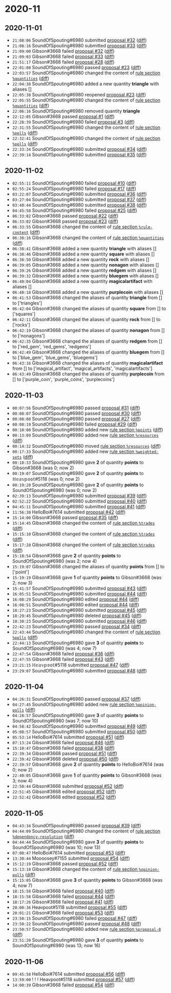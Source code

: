 # 2020-11

## 2020-11-01

* `21:08:06` SoundOfSpouting#6980 submitted [proposal #32](../proposals.md#32) ([diff](https://github.com/Quonauts/Quonauts-11/commit/179e2e586bb6b0a22bdaf8a57cb07b7d6e4f24af))
* `21:08:16` SoundOfSpouting#6980 submitted [proposal #33](../proposals.md#33) ([diff](https://github.com/Quonauts/Quonauts-11/commit/297f2baee31391ad906bb15d7a62a1577d422d64))
* `21:09:00` Gibson#3668 failed [proposal #32](../proposals.md#32) ([diff](https://github.com/Quonauts/Quonauts-11/commit/b0fe518734eeb0ab828d2bd51881836f0912ae12))
* `21:09:03` Gibson#3668 failed [proposal #33](../proposals.md#33) ([diff](https://github.com/Quonauts/Quonauts-11/commit/7d93a7c258e106c62ac49a1e0d76f63d865e3f75))
* `21:51:17` Gibson#3668 failed [proposal #28](../proposals.md#28) ([diff](https://github.com/Quonauts/Quonauts-11/commit/e15fc6e3bfd4fb19b1b0794029682f9ea428a0f8))
* `22:01:08` SoundOfSpouting#6980 passed [proposal #23](../proposals.md#23) ([diff](https://github.com/Quonauts/Quonauts-11/commit/652e5e1c2620bd68d3166a417366cc50ccebd1e6))
* `22:03:57` SoundOfSpouting#6980 changed the content of [rule section `%quantities`](../rules.md#quantities) ([diff](https://github.com/Quonauts/Quonauts-11/commit/97bf7c0455e3cba39c9294dc5552288848550d75))
* `22:04:38` SoundOfSpouting#6980 added a new quantity **triangle** with aliases []
* `22:05:38` SoundOfSpouting#6980 reopened [proposal #23](../proposals.md#23) ([diff](https://github.com/Quonauts/Quonauts-11/commit/f9ced33d4ca0fbdf192cb9da3bae017217b9707b))
* `22:05:55` SoundOfSpouting#6980 changed the content of [rule section `%quantities`](../rules.md#quantities) ([diff](https://github.com/Quonauts/Quonauts-11/commit/6cb6c6eaa9820270fe62221bfce32585a15c4b15))
* `22:06:16` SoundOfSpouting#6980 removed quantity **triangle**
* `22:12:05` Gibson#3668 passed [proposal #1](../proposals.md#1) ([diff](https://github.com/Quonauts/Quonauts-11/commit/fccfcd4a100fca038d2fd2174e4ed01ec8c601cb))
* `22:28:39` SoundOfSpouting#6980 failed [proposal #3](../proposals.md#3) ([diff](https://github.com/Quonauts/Quonauts-11/commit/511cab882f7d2d2fae10feddeb14251051559b33))
* `22:31:55` SoundOfSpouting#6980 changed the content of [rule section `%polls`](../rules.md#polls) ([diff](https://github.com/Quonauts/Quonauts-11/commit/73b84860a3f5c31e751e88076f2225d980b8a27d))
* `22:32:41` SoundOfSpouting#6980 changed the content of [rule section `%polls`](../rules.md#polls) ([diff](https://github.com/Quonauts/Quonauts-11/commit/3b8149195892590129272b762fabe944ef5bb834))
* `22:33:34` SoundOfSpouting#6980 submitted [proposal #34](../proposals.md#34) ([diff](https://github.com/Quonauts/Quonauts-11/commit/b6f2670173cfae29153a23416a01cb5e90ca24c9))
* `22:39:14` SoundOfSpouting#6980 submitted [proposal #35](../proposals.md#35) ([diff](https://github.com/Quonauts/Quonauts-11/commit/b8d8cd6ddba87a354f0e59d6081021674b2e5169))

## 2020-11-02

* `02:55:11` SoundOfSpouting#6980 failed [proposal #10](../proposals.md#10) ([diff](https://github.com/Quonauts/Quonauts-11/commit/6ed263e97c1febd1aad524a39410cbb8159f85a7))
* `02:55:24` SoundOfSpouting#6980 failed [proposal #17](../proposals.md#17) ([diff](https://github.com/Quonauts/Quonauts-11/commit/d2e10422ce71d3798c80fd88cbfb49d66bbd45b3))
* `03:22:07` SoundOfSpouting#6980 submitted [proposal #36](../proposals.md#36) ([diff](https://github.com/Quonauts/Quonauts-11/commit/1b136e1d8d2fce2ac4509c4b513434efbd7e20b4))
* `03:27:04` SoundOfSpouting#6980 submitted [proposal #37](../proposals.md#37) ([diff](https://github.com/Quonauts/Quonauts-11/commit/1e67baa166a736a2b9f94bdb9bb16c1a2ccac112))
* `03:40:44` SoundOfSpouting#6980 submitted [proposal #38](../proposals.md#38) ([diff](https://github.com/Quonauts/Quonauts-11/commit/14533b105840669c9c27ee603deb5db378ab43a2))
* `04:45:58` SoundOfSpouting#6980 failed [proposal #25](../proposals.md#25) ([diff](https://github.com/Quonauts/Quonauts-11/commit/ba5adc6ea1e0a1b6ce4d4495f47adf07c9102812))
* `06:33:02` Gibson#3668 passed [proposal #22](../proposals.md#22) ([diff](https://github.com/Quonauts/Quonauts-11/commit/e04f5157cad8c4aee819a918128569f80bf4fc19))
* `06:33:02` Gibson#3668 passed [proposal #23](../proposals.md#23) ([diff](https://github.com/Quonauts/Quonauts-11/commit/3f915258844603f9fa6c658335b2dc2270cea9bc))
* `06:33:55` Gibson#3668 changed the content of [rule section `%rule-content`](../rules.md#rule-content) ([diff](https://github.com/Quonauts/Quonauts-11/commit/359c317044b58de7b738e80b6d6348c651252265))
* `06:38:16` Gibson#3668 changed the content of [rule section `%quantities`](../rules.md#quantities) ([diff](https://github.com/Quonauts/Quonauts-11/commit/70c23f79659d0079f4c53a05bc7c628272de537b))
* `06:38:41` Gibson#3668 added a new quantity **triangle** with aliases []
* `06:38:46` Gibson#3668 added a new quantity **square** with aliases []
* `06:38:50` Gibson#3668 added a new quantity **rock** with aliases []
* `06:39:05` Gibson#3668 added a new quantity **nonagon** with aliases []
* `06:39:26` Gibson#3668 added a new quantity **redgem** with aliases []
* `06:39:32` Gibson#3668 added a new quantity **bluegem** with aliases []
* `06:40:04` Gibson#3668 added a new quantity **magicalartifact** with aliases []
* `06:40:18` Gibson#3668 added a new quantity **purplecoin** with aliases []
* `06:41:53` Gibson#3668 changed the aliases of quantity **triangle** from [] to ['triangles']
* `06:42:04` Gibson#3668 changed the aliases of quantity **square** from [] to ['squares']
* `06:42:11` Gibson#3668 changed the aliases of quantity **rock** from [] to ['rocks']
* `06:42:19` Gibson#3668 changed the aliases of quantity **nonagon** from [] to ['nonagons']
* `06:42:35` Gibson#3668 changed the aliases of quantity **redgem** from [] to ['red_gem', 'red_gems', 'redgems']
* `06:42:49` Gibson#3668 changed the aliases of quantity **bluegem** from [] to ['blue_gem', 'blue_gems', 'bluegems']
* `06:43:16` Gibson#3668 changed the aliases of quantity **magicalartifact** from [] to ['magical_artifact', 'magical_artifacts', 'magicalartifacts']
* `06:43:49` Gibson#3668 changed the aliases of quantity **purplecoin** from [] to ['purple_coin', 'purple_coins', 'purplecoins']

## 2020-11-03

* `00:07:56` SoundOfSpouting#6980 passed [proposal #31](../proposals.md#31) ([diff](https://github.com/Quonauts/Quonauts-11/commit/75bd5b1330e01ddf4a7427d45c757301c1a534ff))
* `00:08:07` SoundOfSpouting#6980 passed [proposal #30](../proposals.md#30) ([diff](https://github.com/Quonauts/Quonauts-11/commit/eda0f1f08bd22e9f652411d915cd4775a1011a74))
* `00:08:08` SoundOfSpouting#6980 passed [proposal #27](../proposals.md#27) ([diff](https://github.com/Quonauts/Quonauts-11/commit/b6c5088053529b0542ba1b46bdd44e8f50ca640c))
* `00:08:19` SoundOfSpouting#6980 failed [proposal #29](../proposals.md#29) ([diff](https://github.com/Quonauts/Quonauts-11/commit/94544ac2883982f494562f68c1d716428fde6210))
* `00:10:00` SoundOfSpouting#6980 added new [rule section `%points`](../rules.md#points) ([diff](https://github.com/Quonauts/Quonauts-11/commit/202b0f5ee5376f9e8754926e6945b36c1303ef2f))
* `00:13:09` SoundOfSpouting#6980 added new [rule section `%resources`](../rules.md#resources) ([diff](https://github.com/Quonauts/Quonauts-11/commit/b08084cb80fbf2da6c337d871e50861036bef171))
* `00:14:32` SoundOfSpouting#6980 moved [rule section `%resources`](../rules.md#resources) ([diff](https://github.com/Quonauts/Quonauts-11/commit/022a2cdf641fd555729e002862fa56275af3be96))
* `00:17:33` SoundOfSpouting#6980 added new [rule section `%weighted-sets`](../rules.md#weighted-sets) ([diff](https://github.com/Quonauts/Quonauts-11/commit/309ee5364da9490ae433e9fd2b4ba586dc634669))
* `00:18:33` SoundOfSpouting#6980 gave **2** of quantity **points** to Gibson#3668 (was 0; now 2)
* `00:19:07` SoundOfSpouting#6980 gave **2** of quantity **points** to ℍ𝕖𝕒𝕧𝕡𝕠𝕠𝕥#5118 (was 0; now 2)
* `00:19:20` SoundOfSpouting#6980 gave **2** of quantity **points** to SoundOfSpouting#6980 (was 0; now 2)
* `02:39:13` SoundOfSpouting#6980 submitted [proposal #39](../proposals.md#39) ([diff](https://github.com/Quonauts/Quonauts-11/commit/f6e0f6c69141c6d530cc5362c093ae7d6c14d23d))
* `02:52:22` SoundOfSpouting#6980 submitted [proposal #40](../proposals.md#40) ([diff](https://github.com/Quonauts/Quonauts-11/commit/39e9442b46b6bff5330685afebbb982e5ee92f29))
* `04:45:11` SoundOfSpouting#6980 submitted [proposal #41](../proposals.md#41) ([diff](https://github.com/Quonauts/Quonauts-11/commit/da171b652f29e320b51cf6a81ba6324be65336a4))
* `11:56:38` HelloBoi#7614 submitted [proposal #42](../proposals.md#42) ([diff](https://github.com/Quonauts/Quonauts-11/commit/184814ad16174104e987ead82fafef19065e248c))
* `15:14:00` Gibson#3668 passed [proposal #35](../proposals.md#35) ([diff](https://github.com/Quonauts/Quonauts-11/commit/2535a2697b12b5e4905f7110da17a65856de72c4))
* `15:14:45` Gibson#3668 changed the content of [rule section `%trades`](../rules.md#trades) ([diff](https://github.com/Quonauts/Quonauts-11/commit/b21c6ed643ca3dea66b3196590da5d11caeb1710))
* `15:15:10` Gibson#3668 changed the content of [rule section `%trades`](../rules.md#trades) ([diff](https://github.com/Quonauts/Quonauts-11/commit/936319666bd1ad4787a943edd5cf8d7666387164))
* `15:17:28` Gibson#3668 changed the content of [rule section `%trades`](../rules.md#trades) ([diff](https://github.com/Quonauts/Quonauts-11/commit/87075dd93d719080be812351eac3e7d5b5acdf3a))
* `15:18:54` Gibson#3668 gave **2** of quantity **points** to SoundOfSpouting#6980 (was 2; now 4)
* `15:19:07` Gibson#3668 changed the aliases of quantity **points** from [] to ['point']
* `15:19:19` Gibson#3668 gave **1** of quantity **points** to Gibson#3668 (was 2; now 3)
* `15:41:57` SoundOfSpouting#6980 submitted [proposal #43](../proposals.md#43) ([diff](https://github.com/Quonauts/Quonauts-11/commit/da2319cd6b8a35bab057db788fac47d71789fb59))
* `16:05:51` SoundOfSpouting#6980 submitted [proposal #44](../proposals.md#44) ([diff](https://github.com/Quonauts/Quonauts-11/commit/1365845080c6ff307e32154b92dd5a1faa3d7d1c))
* `16:08:29` SoundOfSpouting#6980 edited [proposal #44](../proposals.md#44) ([diff](https://github.com/Quonauts/Quonauts-11/commit/c3dff09ac362c309d554126409fe712cc6ac2515))
* `16:08:51` SoundOfSpouting#6980 edited [proposal #44](../proposals.md#44) ([diff](https://github.com/Quonauts/Quonauts-11/commit/1c2077fc2f8ecd4951725a102a8b93e6a13c776d))
* `18:27:23` SoundOfSpouting#6980 submitted [proposal #45](../proposals.md#45) ([diff](https://github.com/Quonauts/Quonauts-11/commit/456f89badc46f120c34498212d44ee45fda44d23))
* `18:29:45` SoundOfSpouting#6980 deleted [proposal #45](../proposals.md#45) ([diff](https://github.com/Quonauts/Quonauts-11/commit/bbb532d1dbe19e9e2cf19bd9320d4787d06872d0))
* `18:30:23` SoundOfSpouting#6980 submitted [proposal #46](../proposals.md#46) ([diff](https://github.com/Quonauts/Quonauts-11/commit/4164feb347e265f5a15c7587adad6d7ebb4a0f31))
* `22:42:23` SoundOfSpouting#6980 passed [proposal #34](../proposals.md#34) ([diff](https://github.com/Quonauts/Quonauts-11/commit/237400bd9504957b99be787f2b04bb8d4d6c10f8))
* `22:43:44` SoundOfSpouting#6980 changed the content of [rule section `%polls`](../rules.md#polls) ([diff](https://github.com/Quonauts/Quonauts-11/commit/b455da9d01126e6a64a8d58828e1c0d01aa3c2eb))
* `22:44:13` SoundOfSpouting#6980 gave **3** of quantity **points** to SoundOfSpouting#6980 (was 4; now 7)
* `22:47:54` Gibson#3668 failed [proposal #36](../proposals.md#36) ([diff](https://github.com/Quonauts/Quonauts-11/commit/3a8dda56c43788b9f38ef08f9280f5fec9633d64))
* `22:47:55` Gibson#3668 failed [proposal #43](../proposals.md#43) ([diff](https://github.com/Quonauts/Quonauts-11/commit/f34dce0470034b799f984cae67080f232956415f))
* `23:21:15` ℍ𝕖𝕒𝕧𝕡𝕠𝕠𝕥#5118 submitted [proposal #47](../proposals.md#47) ([diff](https://github.com/Quonauts/Quonauts-11/commit/910801fd1a52c87c2b08fcd32ab3ce6b5596e914))
* `23:29:07` SoundOfSpouting#6980 submitted [proposal #48](../proposals.md#48) ([diff](https://github.com/Quonauts/Quonauts-11/commit/1794057624d85cd085c11ef03ef332ebfd7e4ff1))

## 2020-11-04

* `04:26:31` SoundOfSpouting#6980 passed [proposal #37](../proposals.md#37) ([diff](https://github.com/Quonauts/Quonauts-11/commit/4edc6e06a47ba604874f47ad5a8641ab51347a23))
* `04:27:45` SoundOfSpouting#6980 added new [rule section `%opinion-polls`](../rules.md#opinion-polls) ([diff](https://github.com/Quonauts/Quonauts-11/commit/d82797299fc55de66db765544ce18e28e4d9019f))
* `04:28:57` SoundOfSpouting#6980 gave **3** of quantity **points** to SoundOfSpouting#6980 (was 7; now 10)
* `04:58:42` SoundOfSpouting#6980 submitted [proposal #49](../proposals.md#49) ([diff](https://github.com/Quonauts/Quonauts-11/commit/955e1eb6921ffba9e62624da1fff4e3bd9eefc50))
* `05:08:57` SoundOfSpouting#6980 submitted [proposal #50](../proposals.md#50) ([diff](https://github.com/Quonauts/Quonauts-11/commit/ededf3359f74a03b5f9d138e3703abf4cef542e1))
* `05:53:14` HelloBoi#7614 submitted [proposal #51](../proposals.md#51) ([diff](https://github.com/Quonauts/Quonauts-11/commit/6c0cf2cfec6e30960388d5fa78561be1d0ad8fe7))
* `07:13:24` Gibson#3668 failed [proposal #46](../proposals.md#46) ([diff](https://github.com/Quonauts/Quonauts-11/commit/07e7a9726febeae367180cb7ae8c254cd100caed))
* `15:10:47` Gibson#3668 failed [proposal #38](../proposals.md#38) ([diff](https://github.com/Quonauts/Quonauts-11/commit/29add19fbfb866c44c50af2f9502fc220bb78eb2))
* `22:39:34` Gibson#3668 passed [proposal #51](../proposals.md#51) ([diff](https://github.com/Quonauts/Quonauts-11/commit/b51d3cbc396377543759f04fd5432668b375d425))
* `22:39:42` Gibson#3668 deleted [proposal #50](../proposals.md#50) ([diff](https://github.com/Quonauts/Quonauts-11/commit/57e5725413cbc3b9df6180f5805b8ce570f1b9c8))
* `22:39:57` Gibson#3668 gave **2** of quantity **points** to HelloBoi#7614 (was 0; now 2)
* `22:40:05` Gibson#3668 gave **1** of quantity **points** to Gibson#3668 (was 3; now 4)
* `22:50:44` Gibson#3668 submitted [proposal #52](../proposals.md#52) ([diff](https://github.com/Quonauts/Quonauts-11/commit/e511dc9ad1710d9b4a6cc5b9afaffd2b72bfd8e2))
* `22:51:45` Gibson#3668 edited [proposal #52](../proposals.md#52) ([diff](https://github.com/Quonauts/Quonauts-11/commit/174732912e4c58eaf5bfb6eb17d702f2c31a9cf7))
* `22:52:42` Gibson#3668 edited [proposal #52](../proposals.md#52) ([diff](https://github.com/Quonauts/Quonauts-11/commit/336254ef9b0a851204d6a198e364e399930e2716))

## 2020-11-05

* `04:43:34` SoundOfSpouting#6980 passed [proposal #39](../proposals.md#39) ([diff](https://github.com/Quonauts/Quonauts-11/commit/bc1a4810306a2fdba542715eaf1397b7d127f035))
* `04:44:09` SoundOfSpouting#6980 changed the content of [rule section `%dependency-resolution`](../rules.md#dependency-resolution) ([diff](https://github.com/Quonauts/Quonauts-11/commit/b959e2f52c9c5cdc9e69ea6a9e3c37e52d44710e))
* `04:44:44` SoundOfSpouting#6980 gave **3** of quantity **points** to SoundOfSpouting#6980 (was 10; now 13)
* `07:00:47` HelloBoi#7614 submitted [proposal #53](../proposals.md#53) ([diff](https://github.com/Quonauts/Quonauts-11/commit/6d73e11dcb6cbd22cdf4fe0518bdce795bcf6c33))
* `13:30:44` Moooosey#7155 submitted [proposal #54](../proposals.md#54) ([diff](https://github.com/Quonauts/Quonauts-11/commit/5f07c5d0dd3a5d45393cdd01ff39d4089cad9bde))
* `15:12:19` Gibson#3668 passed [proposal #52](../proposals.md#52) ([diff](https://github.com/Quonauts/Quonauts-11/commit/3d0ec0ecac263c21f4c63edc1e7b07ee46f1d697))
* `15:13:18` Gibson#3668 changed the content of [rule section `%opinion-polls`](../rules.md#opinion-polls) ([diff](https://github.com/Quonauts/Quonauts-11/commit/a943ce3193e535c5e8fd8f1db99c558e3b51162e))
* `15:15:05` Gibson#3668 gave **3** of quantity **points** to Gibson#3668 (was 4; now 7)
* `18:15:58` Gibson#3668 failed [proposal #40](../proposals.md#40) ([diff](https://github.com/Quonauts/Quonauts-11/commit/7d3a1a24edb1f8dc3e47c8cae09f37bc87e9f136))
* `18:15:58` Gibson#3668 failed [proposal #44](../proposals.md#44) ([diff](https://github.com/Quonauts/Quonauts-11/commit/6c1339129a23433a23a8fdf2598bfe2f58148be2))
* `18:17:26` Gibson#3668 failed [proposal #41](../proposals.md#41) ([diff](https://github.com/Quonauts/Quonauts-11/commit/39ee44d6c4a19b8d910f4588f15ca66d1007c250))
* `20:00:36` Heavpoot#5118 submitted [proposal #55](../proposals.md#55) ([diff](https://github.com/Quonauts/Quonauts-11/commit/b0082139a13f41e4366db2096a95e0ea362e5ba8))
* `20:01:21` Gibson#3668 failed [proposal #53](../proposals.md#53) ([diff](https://github.com/Quonauts/Quonauts-11/commit/2bd734f13e3286ca0ae0abe34559463d087c6eb1))
* `23:50:15` SoundOfSpouting#6980 failed [proposal #47](../proposals.md#47) ([diff](https://github.com/Quonauts/Quonauts-11/commit/80fb738e982b30d49b91c79cf6efd10a85da025f))
* `23:50:22` SoundOfSpouting#6980 passed [proposal #48](../proposals.md#48) ([diff](https://github.com/Quonauts/Quonauts-11/commit/df3a3f3c0d75f7887eca9340f5d1db5ab6c72dc1))
* `23:50:57` SoundOfSpouting#6980 added new [rule section `%proposal-8`](../rules.md#proposal-8) ([diff](https://github.com/Quonauts/Quonauts-11/commit/c838721ffb54f90f90a9f577ab892f08a006e389))
* `23:51:20` SoundOfSpouting#6980 gave **3** of quantity **points** to SoundOfSpouting#6980 (was 13; now 16)

## 2020-11-06

* `09:45:58` HelloBoi#7614 submitted [proposal #56](../proposals.md#56) ([diff](https://github.com/Quonauts/Quonauts-11/commit/909a4b81889399eec4e582ab9afa4d2d058b85f3))
* `13:59:00` ! ! ! Heavpoot#5118 submitted [proposal #57](../proposals.md#57) ([diff](https://github.com/Quonauts/Quonauts-11/commit/4ce639008149434d8881f5d424baa331abac824c))
* `14:00:39` Gibson#3668 failed [proposal #54](../proposals.md#54) ([diff](https://github.com/Quonauts/Quonauts-11/commit/63ca7755201e71b574565a55070f2f0d2d8cf24e))
